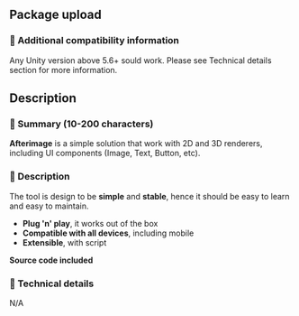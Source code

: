 ## Package upload

### :pencil: Additional compatibility information

Any Unity version above 5.6+ sould work. Please see Technical details section
for more information.

## Description

### :pencil: Summary (10-200 characters)

**Afterimage** is a simple solution that work with 2D and 3D renderers,
including UI components (Image, Text, Button, etc).

### :pencil: Description

The tool is design to be **simple** and **stable**, hence it should be
easy to learn and easy to maintain.

* **Plug 'n' play**, it works out of the box
* **Compatible with all devices**, including mobile
* **Extensible**, with script

**Source code included**

### :pencil: Technical details

N/A
